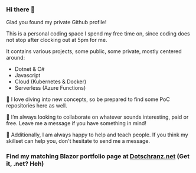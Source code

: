 ### Hi there 👋

Glad you found my private Github profile!

This is a personal coding space I spend my free time on, since coding does not stop after clocking out at 5pm for me.

It contains various projects, some public, some private, mostly centered around:
- Dotnet & C# 
- Javascript
- Cloud (Kubernetes & Docker)
- Serverless (Azure Functions)

📖 I love diving into new concepts, so be prepared to find some PoC repositories here as well.

👯 I’m always looking to collaborate on whatever sounds interesting, paid or free. Leave me a message if you have something in mind!

📨 Additionally, I am always happy to help and teach people. If you think my skillset can help you, don't hesitate to send me a message.

### Find my matching Blazor portfolio page at [Dotschranz.net](https://dotschranz.net) (Get it, .net? Heh)
